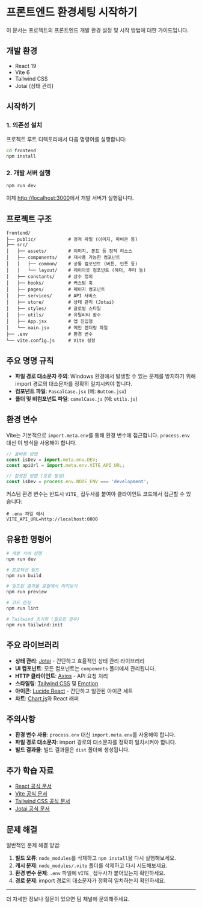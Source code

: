 # 프론트엔드 환경세팅 시작하기

이 문서는 프로젝트의 프론트엔드 개발 환경 설정 및 시작 방법에 대한 가이드입니다.

## 개발 환경

- React 19
- Vite 6
- Tailwind CSS
- Jotai (상태 관리)

## 시작하기

### 1. 의존성 설치

프로젝트 루트 디렉토리에서 다음 명령어를 실행합니다:

```bash
cd frontend
npm install
```

### 2. 개발 서버 실행

```bash
npm run dev
```

이제 [http://localhost:3000](http://localhost:3000)에서 개발 서버가 실행됩니다.

## 프로젝트 구조

```
frontend/
├── public/            # 정적 파일 (이미지, 파비콘 등)
├── src/
│   ├── assets/        # 이미지, 폰트 등 정적 리소스
│   ├── components/    # 재사용 가능한 컴포넌트
│   │   ├── common/    # 공통 컴포넌트 (버튼, 인풋 등)
│   │   └── layout/    # 레이아웃 컴포넌트 (헤더, 푸터 등)
│   ├── constants/     # 상수 정의
│   ├── hooks/         # 커스텀 훅
│   ├── pages/         # 페이지 컴포넌트
│   ├── services/      # API 서비스
│   ├── store/         # 상태 관리 (Jotai)
│   ├── styles/        # 글로벌 스타일
│   ├── utils/         # 유틸리티 함수
│   ├── App.jsx        # 앱 진입점
│   └── main.jsx       # 메인 렌더링 파일
├── .env               # 환경 변수
└── vite.config.js     # Vite 설정
```

## 주요 명명 규칙

- **파일 경로 대소문자 주의**: Windows 환경에서 발생할 수 있는 문제를 방지하기 위해 import 경로의 대소문자를 정확히 일치시켜야 합니다.
- **컴포넌트 파일**: `PascalCase.jsx` (예: `Button.jsx`)
- **폴더 및 비컴포넌트 파일**: `camelCase.js` (예: `utils.js`)

## 환경 변수

Vite는 기본적으로 `import.meta.env`를 통해 환경 변수에 접근합니다. `process.env` 대신 이 방식을 사용해야 합니다.

```javascript
// 올바른 방법
const isDev = import.meta.env.DEV;
const apiUrl = import.meta.env.VITE_API_URL;

// 잘못된 방법 (오류 발생)
const isDev = process.env.NODE_ENV === 'development';
```

커스텀 환경 변수는 반드시 `VITE_` 접두사를 붙여야 클라이언트 코드에서 접근할 수 있습니다:

```
# .env 파일 예시
VITE_API_URL=http://localhost:8000
```

## 유용한 명령어

```bash
# 개발 서버 실행
npm run dev

# 프로덕션 빌드
npm run build

# 빌드된 결과물 로컬에서 미리보기
npm run preview

# 코드 린팅
npm run lint

# Tailwind 초기화 (필요한 경우)
npm run tailwind:init
```

## 주요 라이브러리

- **상태 관리**: [Jotai](https://jotai.org/) - 간단하고 효율적인 상태 관리 라이브러리
- **UI 컴포넌트**: 모든 컴포넌트는 `components` 폴더에서 관리됩니다.
- **HTTP 클라이언트**: [Axios](https://axios-http.com/) - API 요청 처리
- **스타일링**: [Tailwind CSS](https://tailwindcss.com/) 및 [Emotion](https://emotion.sh/)
- **아이콘**: [Lucide React](https://lucide.dev/) - 간단하고 일관된 아이콘 세트
- **차트**: [Chart.js](https://www.chartjs.org/)와 React 래퍼

## 주의사항

- **환경 변수 사용**: `process.env` 대신 `import.meta.env`를 사용해야 합니다.
- **파일 경로 대소문자**: import 경로의 대소문자를 정확히 일치시켜야 합니다.
- **빌드 결과물**: 빌드 결과물은 `dist` 폴더에 생성됩니다.

## 추가 학습 자료

- [React 공식 문서](https://react.dev/)
- [Vite 공식 문서](https://vitejs.dev/guide/)
- [Tailwind CSS 공식 문서](https://tailwindcss.com/docs)
- [Jotai 공식 문서](https://jotai.org/docs/introduction)

## 문제 해결

일반적인 문제 해결 방법:

1. **빌드 오류**: `node_modules`를 삭제하고 `npm install`을 다시 실행해보세요.
2. **캐시 문제**: `node_modules/.vite` 폴더를 삭제하고 다시 시도해보세요.
3. **환경 변수 문제**: `.env` 파일에 `VITE_` 접두사가 붙어있는지 확인하세요.
4. **경로 문제**: import 경로의 대소문자가 정확히 일치하는지 확인하세요.

---

더 자세한 정보나 질문이 있으면 팀 채널에 문의해주세요.
